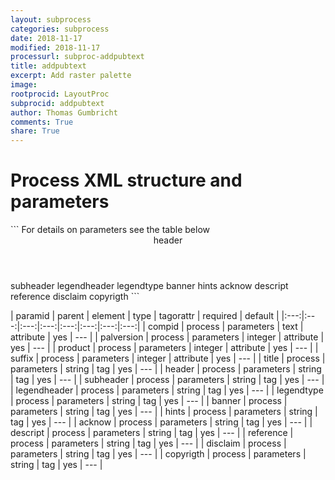 ```yaml
---
layout: subprocess
categories: subprocess
date: 2018-11-17
modified: 2018-11-17
processurl: subproc-addpubtext
title: addpubtext
excerpt: Add raster palette
image: 
rootprocid: LayoutProc
subprocid: addpubtext
author: Thomas Gumbricht
comments: True
share: True
---
```


<h1 class='foot-description'>Process XML structure and parameters</h1>
```
For details on parameters see the table below
<?xml version="1.0" ?>
<process>
  <!--Generated from python-->
  <userproj plotid="yourplotid" projectid="yourprojectid" siteid="yoursiteid" system="systemid" tractid="yourtractid" userid="youruserid"/>
  <period endday="DD" endmonth="MM" endyear="YYYY" seasonendday="DD" seasonendmonth="MM" seasonstartday="DD" seasonstartmonth="MM" startday="DD" startmonth="MM" startyear="YYYY" timestep="timestep"/>
  <parameters compid="txtstring" palversion="xyz" product="xyz" suffix="xyz">
    <title>title</title>
    <header>header</header>
    <subheader>subheader</subheader>
    <legendheader>legendheader</legendheader>
    <legendtype>legendtype</legendtype>
    <banner>banner</banner>
    <hints>hints</hints>
    <acknow>acknow</acknow>
    <descript>descript</descript>
    <reference>reference</reference>
    <disclaim>disclaim</disclaim>
    <copyrigth>copyrigth</copyrigth>
  </parameters>
</process>
```

| paramid | parent | element | type | tagorattr | required | default |
|:---:|:---:|:---:|:---:|:---:|:---:|:---:|:---:|
| compid | process | parameters | text | attribute | yes | --- |
| palversion | process | parameters | integer | attribute | yes | --- |
| product | process | parameters | integer | attribute | yes | --- |
| suffix | process | parameters | integer | attribute | yes | --- |
| title | process | parameters | string | tag | yes | --- |
| header | process | parameters | string | tag | yes | --- |
| subheader | process | parameters | string | tag | yes | --- |
| legendheader | process | parameters | string | tag | yes | --- |
| legendtype | process | parameters | string | tag | yes | --- |
| banner | process | parameters | string | tag | yes | --- |
| hints | process | parameters | string | tag | yes | --- |
| acknow | process | parameters | string | tag | yes | --- |
| descript | process | parameters | string | tag | yes | --- |
| reference | process | parameters | string | tag | yes | --- |
| disclaim | process | parameters | string | tag | yes | --- |
| copyrigth | process | parameters | string | tag | yes | --- |
